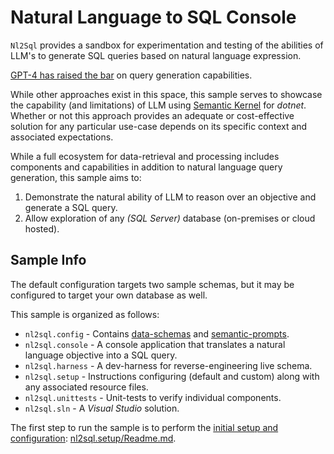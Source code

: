 # Natural Language to SQL Console

`Nl2Sql` provides a sandbox for experimentation and testing of the abilities of LLM's to generate SQL queries based on natural language expression.

[GPT-4 has raised the bar](https://medium.com/querymind/gpt-4s-sql-mastery-2cd1f3dea543) on query generation capabilities.

While other approaches exist in this space, this sample serves to showcase the capability (and limitations) of LLM using [Semantic Kernel](https://github.com/microsoft/semantic-kernel) for *dotnet*.
Whether or not this approach provides an adequate or cost-effective solution for any particular use-case depends on its specific context and associated expectations.

While a full ecosystem for data-retrieval and processing includes components and capabilities in addition to natural language query generation, this sample aims to:

1. Demonstrate the natural ability of LLM to reason over an objective and generate a SQL query.
1. Allow exploration of any *(SQL Server)* database (on-premises or cloud hosted).

## Sample Info

The default configuration targets two sample schemas, but it may be configured to target your own database as well.

This sample is organized as follows:

- `nl2sql.config` - Contains [data-schemas](./nl2sql.config/schemas/Readme.md) and [semantic-prompts](./nl2sql.config/nl2sql/Readme.md).
- `nl2sql.console` - A console application that translates a natural language objective into a SQL query.
- `nl2sql.harness` - A dev-harness for reverse-engineering live schema.
- `nl2sql.setup` - Instructions configuring (default and custom) along with any associated resource files.
- `nl2sql.unittests` - Unit-tests to verify individual components.
- `nl2sql.sln` - A *Visual Studio* solution.

The first step to run the sample is to perform the [initial setup and configuration](./nl2sql.setup/Readme.md): [nl2sql.setup/Readme.md](./nl2sql.setup/Readme.md).


